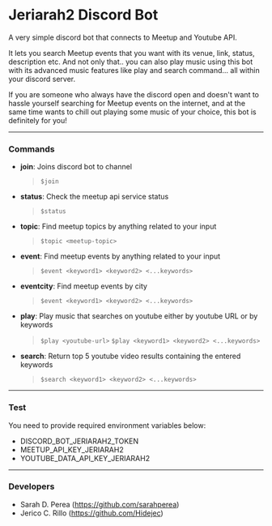 # Jeriarah2 Discord Bot

A very simple discord bot that connects to Meetup and Youtube API.

It lets you search Meetup events that you want with its venue, link, status, description etc. And not only that.. you can also play music using this bot with its advanced music features like play and search command... all within your discord server.

If you are someone who always have the discord open and doesn't want to hassle yourself searching for Meetup events on the internet, and at the same time wants to chill out playing some music of your choice, this bot is definitely for you! 

--- 

### Commands

- **join**: Joins discord bot to channel
	> `$join`

- **status**: Check the meetup api service status
	> `$status`

- **topic**: Find meetup topics by anything related to your input
	> `$topic <meetup-topic>`

- **event**: Find meetup events by anything related to your input
	> `$event <keyword1> <keyword2> <...keywords>`

- **eventcity**: Find meetup events by city
	> `$event <keyword1> <keyword2> <...keywords>`

- **play**: Play music that searches on youtube either by youtube URL or by keywords
	> `$play <youtube-url>`	
	> `$play <keyword1> <keyword2> <...keywords>`
		
- **search**: Return top 5 youtube video results containing the entered keywords
	> `$search <keyword1> <keyword2> <...keywords>`

---

### Test

You need to provide required environment variables below: 

- DISCORD_BOT_JERIARAH2_TOKEN
- MEETUP_API_KEY_JERIARAH2
- YOUTUBE_DATA_API_KEY_JERIARAH2

---

### Developers

- Sarah D. Perea (https://github.com/sarahperea)
- Jerico C. Rillo (https://github.com/Hidejec)
